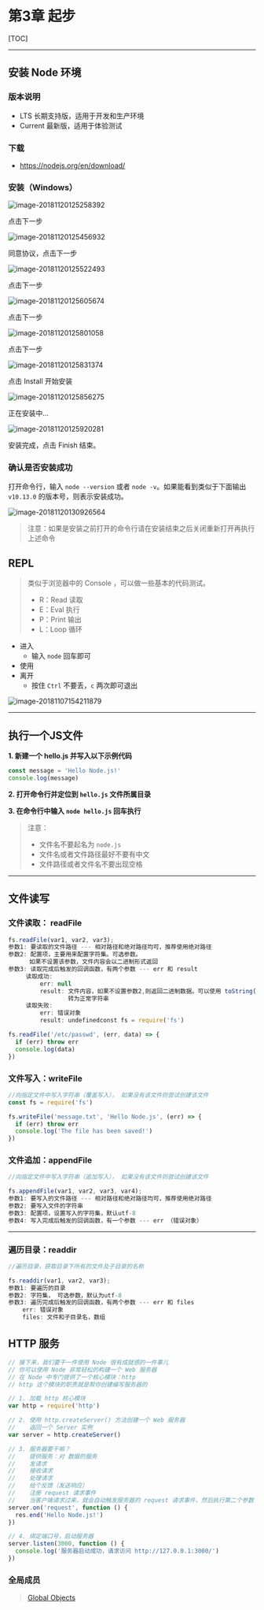 # 第3章 起步

[TOC]

---

## 安装 Node 环境

### 版本说明

- LTS 长期支持版，适用于开发和生产环境
- Current 最新版，适用于体验测试

### 下载

- https://nodejs.org/en/download/

### 安装（Windows）

![image-20181120125258392](./assets/image-20181120125258392-2689578.png)

点击下一步

![image-20181120125456932](./assets/image-20181120125456932-2689696.png)

同意协议，点击下一步

![image-20181120125522493](./assets/image-20181120125522493-2689722.png)

点击下一步

![image-20181120125605674](./assets/image-20181120125605674-2689765.png)

点击下一步

![image-20181120125801058](./assets/image-20181120125801058-2689881.png)

点击下一步

![image-20181120125831374](./assets/image-20181120125831374-2689911.png)

点击 Install 开始安装

![image-20181120125856275](./assets/image-20181120125856275-2689936.png)

正在安装中...

![image-20181120125920281](./assets/image-20181120125920281-2689960.png)

安装完成，点击 Finish 结束。



### 确认是否安装成功

打开命令行，输入 `node --version` 或者 `node -v`。如果能看到类似于下面输出 `v10.13.0` 的版本号，则表示安装成功。

![image-20181120130926564](./assets/image-20181120130926564-2690566.png)

> 注意：如果是安装之前打开的命令行请在安装结束之后关闭重新打开再执行上述命令

## REPL

> 类似于浏览器中的 Console ，可以做一些基本的代码测试。
>
> - R：Read 读取
> - E：Eval 执行
> - P：Print 输出
> - L：Loop 循环

- 进入
  - 输入 `node` 回车即可
- 使用
- 离开
  - 按住 `Ctrl` 不要丢，`c` 两次即可退出

![image-20181107154211879](./assets/image-20181107154211879.png)

---

## 执行一个JS文件

**1. 新建一个 hello.js 并写入以下示例代码**

```javascript
const message = 'Hello Node.js!'
console.log(message)

```

**2. 打开命令行并定位到 `hello.js` 文件所属目录**

**3. 在命令行中输入 `node hello.js` 回车执行**

> 注意：
> - 文件名不要起名为 `node.js`
> - 文件名或者文件路径最好不要有中文
> - 文件路径或者文件名不要出现空格

---

## 文件读写

### 文件读取： readFile

```javascript
fs.readFile(var1, var2, var3);
参数1: 要读取的文件路径 --- 相对路径和绝对路径均可，推荐使用绝对路径
参数2: 配置项，主要用来配置字符集。可选参数。
      如果不设置该参数，文件内容会以二进制形式返回
参数3: 读取完成后触发的回调函数，有两个参数 --- err 和 result
     读取成功:
         err: null
         result: 文件内容，如果不设置参数2,则返回二进制数据。可以使用 toString() 方法将二进制数据
                 转为正常字符串
     读取失败:
         err: 错误对象
         result: undefinedconst fs = require('fs')

fs.readFile('/etc/passwd', (err, data) => {
  if (err) throw err
  console.log(data)
})

```

### 文件写入：writeFile

```javascript
//向指定文件中写入字符串（覆盖写入）， 如果没有该文件则尝试创建该文件
const fs = require('fs')

fs.writeFile('message.txt', 'Hello Node.js', (err) => {
  if (err) throw err
  console.log('The file has been saved!')
})

```

### 文件追加：appendFile

```javascript
//向指定文件中写入字符串（追加写入）， 如果没有该文件则尝试创建该文件

fs.appendFile(var1, var2, var3, var4);
参数1: 要写入的文件路径 --- 相对路径和绝对路径均可，推荐使用绝对路径
参数2: 要写入文件的字符串
参数3: 配置项，设置写入的字符集，默认utf-8
参数4: 写入完成后触发的回调函数，有一个参数 --- err （错误对象）
```



---



### 遍历目录：readdir

```javascript
//遍历目录，获取目录下所有的文件及子目录的名称

fs.readdir(var1, var2, var3);
参数1: 要遍历的目录
参数2: 字符集， 可选参数，默认为utf-8
参数3: 遍历完成后触发的回调函数，有两个参数 --- err 和 files
    err: 错误对象
    files: 文件和子目录名，数组
```



## HTTP 服务

```javascript
// 接下来，我们要干一件使用 Node 很有成就感的一件事儿
// 你可以使用 Node 非常轻松的构建一个 Web 服务器
// 在 Node 中专门提供了一个核心模块：http
// http 这个模块的职责就是帮你创建编写服务器的

// 1. 加载 http 核心模块
var http = require('http')

// 2. 使用 http.createServer() 方法创建一个 Web 服务器
//    返回一个 Server 实例
var server = http.createServer()

// 3. 服务器要干嘛？
//    提供服务：对 数据的服务
//    发请求
//    接收请求
//    处理请求
//    给个反馈（发送响应）
//    注册 request 请求事件
//    当客户端请求过来，就会自动触发服务器的 request 请求事件，然后执行第二个参数：回调处理函数
server.on('request', function () {
  res.end('Hello Node.js!')
})

// 4. 绑定端口号，启动服务器
server.listen(3000, function () {
  console.log('服务器启动成功，请求访问 http://127.0.0.1:3000/')
})
```



### 全局成员

> [Global Objects](https://nodejs.org/dist/latest-v10.x/docs/api/globals.html)

